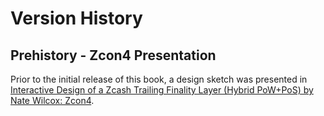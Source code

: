# Version History

## Prehistory - Zcon4 Presentation

Prior to the initial release of this book, a design sketch was presented in [Interactive Design of a Zcash Trailing Finality Layer (Hybrid PoW+PoS) by Nate Wilcox: Zcon4](https://www.youtube.com/watch?v=qhMzMYeEPMM&list=PL40dyJ0UYTLII7oQRQmNOFf0d2iKT35tL&index=19).
